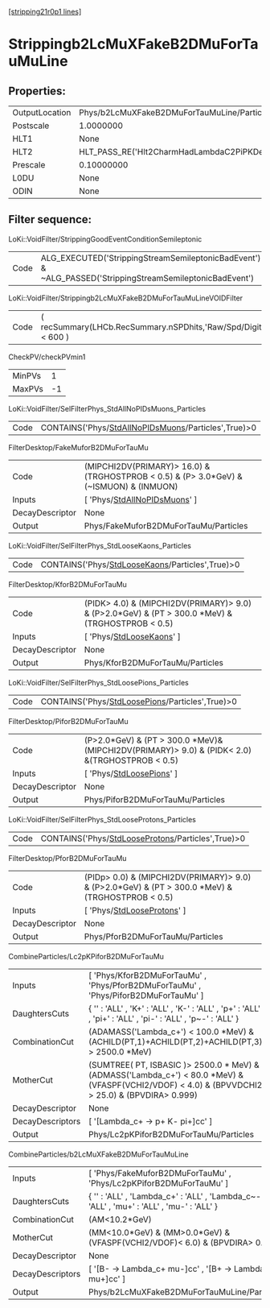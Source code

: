 [[stripping21r0p1 lines]](./stripping21r0p1-index)

# Strippingb2LcMuXFakeB2DMuForTauMuLine

## Properties:

|                |                                                 |
|----------------|-------------------------------------------------|
| OutputLocation | Phys/b2LcMuXFakeB2DMuForTauMuLine/Particles     |
| Postscale      | 1.0000000                                       |
| HLT1           | None                                            |
| HLT2           | HLT_PASS_RE('Hlt2CharmHadLambdaC2PiPKDecision') |
| Prescale       | 0.10000000                                      |
| L0DU           | None                                            |
| ODIN           | None                                            |

## Filter sequence:

LoKi::VoidFilter/StrippingGoodEventConditionSemileptonic

|      |                                                                                                          |
|------|----------------------------------------------------------------------------------------------------------|
| Code | ALG_EXECUTED('StrippingStreamSemileptonicBadEvent') & ~ALG_PASSED('StrippingStreamSemileptonicBadEvent') |

LoKi::VoidFilter/Strippingb2LcMuXFakeB2DMuForTauMuLineVOIDFilter

|      |                                                                  |
|------|------------------------------------------------------------------|
| Code | ( recSummary(LHCb.RecSummary.nSPDhits,'Raw/Spd/Digits') \< 600 ) |

CheckPV/checkPVmin1

|        |     |
|--------|-----|
| MinPVs | 1   |
| MaxPVs | -1  |

LoKi::VoidFilter/SelFilterPhys_StdAllNoPIDsMuons_Particles

|      |                                                                                                             |
|------|-------------------------------------------------------------------------------------------------------------|
| Code | CONTAINS('Phys/[StdAllNoPIDsMuons](./stripping21r0p1-commonparticles-stdallnopidsmuons)/Particles',True)\>0 |

FilterDesktop/FakeMuforB2DMuForTauMu

|                 |                                                                                           |
|-----------------|-------------------------------------------------------------------------------------------|
| Code            | (MIPCHI2DV(PRIMARY)\> 16.0) &(TRGHOSTPROB \< 0.5) & (P\> 3.0\*GeV) & (~ISMUON) & (INMUON) |
| Inputs          | [ 'Phys/[StdAllNoPIDsMuons](./stripping21r0p1-commonparticles-stdallnopidsmuons)' ]     |
| DecayDescriptor | None                                                                                      |
| Output          | Phys/FakeMuforB2DMuForTauMu/Particles                                                     |

LoKi::VoidFilter/SelFilterPhys_StdLooseKaons_Particles

|      |                                                                                                     |
|------|-----------------------------------------------------------------------------------------------------|
| Code | CONTAINS('Phys/[StdLooseKaons](./stripping21r0p1-commonparticles-stdloosekaons)/Particles',True)\>0 |

FilterDesktop/KforB2DMuForTauMu

|                 |                                                                                                        |
|-----------------|--------------------------------------------------------------------------------------------------------|
| Code            | (PIDK\> 4.0) & (MIPCHI2DV(PRIMARY)\> 9.0) & (P\>2.0\*GeV) & (PT \> 300.0 \*MeV) & (TRGHOSTPROB \< 0.5) |
| Inputs          | [ 'Phys/[StdLooseKaons](./stripping21r0p1-commonparticles-stdloosekaons)' ]                          |
| DecayDescriptor | None                                                                                                   |
| Output          | Phys/KforB2DMuForTauMu/Particles                                                                       |

LoKi::VoidFilter/SelFilterPhys_StdLoosePions_Particles

|      |                                                                                                     |
|------|-----------------------------------------------------------------------------------------------------|
| Code | CONTAINS('Phys/[StdLoosePions](./stripping21r0p1-commonparticles-stdloosepions)/Particles',True)\>0 |

FilterDesktop/PiforB2DMuForTauMu

|                 |                                                                                                      |
|-----------------|------------------------------------------------------------------------------------------------------|
| Code            | (P\>2.0\*GeV) & (PT \> 300.0 \*MeV)& (MIPCHI2DV(PRIMARY)\> 9.0) & (PIDK\< 2.0) &(TRGHOSTPROB \< 0.5) |
| Inputs          | [ 'Phys/[StdLoosePions](./stripping21r0p1-commonparticles-stdloosepions)' ]                        |
| DecayDescriptor | None                                                                                                 |
| Output          | Phys/PiforB2DMuForTauMu/Particles                                                                    |

LoKi::VoidFilter/SelFilterPhys_StdLooseProtons_Particles

|      |                                                                                                         |
|------|---------------------------------------------------------------------------------------------------------|
| Code | CONTAINS('Phys/[StdLooseProtons](./stripping21r0p1-commonparticles-stdlooseprotons)/Particles',True)\>0 |

FilterDesktop/PforB2DMuForTauMu

|                 |                                                                                                        |
|-----------------|--------------------------------------------------------------------------------------------------------|
| Code            | (PIDp\> 0.0) & (MIPCHI2DV(PRIMARY)\> 9.0) & (P\>2.0\*GeV) & (PT \> 300.0 \*MeV) & (TRGHOSTPROB \< 0.5) |
| Inputs          | [ 'Phys/[StdLooseProtons](./stripping21r0p1-commonparticles-stdlooseprotons)' ]                      |
| DecayDescriptor | None                                                                                                   |
| Output          | Phys/PforB2DMuForTauMu/Particles                                                                       |

CombineParticles/Lc2pKPiforB2DMuForTauMu

|                  |                                                                                                                                                       |
|------------------|-------------------------------------------------------------------------------------------------------------------------------------------------------|
| Inputs           | [ 'Phys/KforB2DMuForTauMu' , 'Phys/PforB2DMuForTauMu' , 'Phys/PiforB2DMuForTauMu' ]                                                                 |
| DaughtersCuts    | { '' : 'ALL' , 'K+' : 'ALL' , 'K-' : 'ALL' , 'p+' : 'ALL' , 'pi+' : 'ALL' , 'pi-' : 'ALL' , 'p~-' : 'ALL' }                                           |
| CombinationCut   | (ADAMASS('Lambda_c+') \< 100.0 \*MeV) & (ACHILD(PT,1)+ACHILD(PT,2)+ACHILD(PT,3) \> 2500.0 \*MeV)                                                      |
| MotherCut        | (SUMTREE( PT, ISBASIC )\> 2500.0 \* MeV) &(ADMASS('Lambda_c+') \< 80.0 \*MeV) & (VFASPF(VCHI2/VDOF) \< 4.0) & (BPVVDCHI2 \> 25.0) & (BPVDIRA\> 0.999) |
| DecayDescriptor  | None                                                                                                                                                  |
| DecayDescriptors | [ '[Lambda_c+ -\> p+ K- pi+]cc' ]                                                                                                                 |
| Output           | Phys/Lc2pKPiforB2DMuForTauMu/Particles                                                                                                                |

CombineParticles/b2LcMuXFakeB2DMuForTauMuLine

|                  |                                                                                             |
|------------------|---------------------------------------------------------------------------------------------|
| Inputs           | [ 'Phys/FakeMuforB2DMuForTauMu' , 'Phys/Lc2pKPiforB2DMuForTauMu' ]                        |
| DaughtersCuts    | { '' : 'ALL' , 'Lambda_c+' : 'ALL' , 'Lambda_c~-' : 'ALL' , 'mu+' : 'ALL' , 'mu-' : 'ALL' } |
| CombinationCut   | (AM\<10.2\*GeV)                                                                             |
| MotherCut        | (MM\<10.0\*GeV) & (MM\>0.0\*GeV) & (VFASPF(VCHI2/VDOF)\< 6.0) & (BPVDIRA\> 0.999)           |
| DecayDescriptor  | None                                                                                        |
| DecayDescriptors | [ '[B- -\> Lambda_c+ mu-]cc' , '[B+ -\> Lambda_c+ mu+]cc' ]                           |
| Output           | Phys/b2LcMuXFakeB2DMuForTauMuLine/Particles                                                 |
